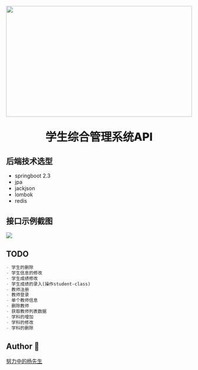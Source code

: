<p style="text-align:center">
<img width="100%" height="300px" src="https://image.yangxiansheng.top/img/20200531134915.png?imagelist"/>
</p>
<p style="text-align:center;font-size:30px;font-weight:800;">学生综合管理系统API</p>

## 后端技术选型
- springboot 2.3
- jpa
- jackjson
- lombok
- redis
## 接口示例截图
![](https://image.yangxiansheng.top/img/20200606231710.png?imagelist)

## TODO

```markdown
- 学生的删除 
- 学生信息的修改
- 学生成绩修改
- 学生成绩的录入(操作student-class)
- 教师注册
- 教师登录
- 单个教师信息
- 删除教师
- 获取教师列表数据
- 学科的增加 
- 学科的修改 
- 学科的删除 
```
## Author 👶
[努力中的杨先生](https://github.com/251205668)
